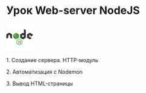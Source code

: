 # Урок Web-server NodeJS
<div>
<img src="./.github/nodejs.svg" alt="Node JS" width="auto" height="70">
</div>
<p>1. Создание сервера. HTTP-модуль</p>
<p>2. Автоматизация с Nodemon</p>
<p>3. Вывод HTML-страницы</p>